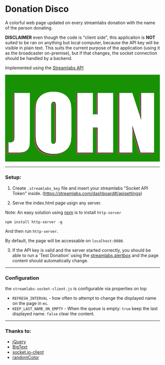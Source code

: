 # Donation Disco

A colorful web page updated on every streamlabs donation with the name of the person donating.

**DISCLAIMER** even though the code is "client side", this applicaiton is **NOT** suited to be ran on anything but local computer,
because the API key will be visible in plain text. This suits the current purpose of the application (using it as the broadcaster on-premise), but if that changes, the socket connection should be handled by a backend.

Implemented using the [Streamlabs API](https://dev.streamlabs.com/docs/socket-api)

![](readme-resources/fullscreen-capture.png)

---

### Setup:

1. Create `.streamlabs_key` file and insert your streamlabs "Socket API Token" inside. (https://streamlabs.com/dashboard#/apisettings)

2. Serve the index.html page usign any server.

Note:
An easy solution using [npm](https://nodejs.org/en/) is to install `http-server`

```
npm install http-server -g
```

And then run `http-server`.

By default, the page will be accessable on `localhost:8080`.

3. If the API key is valid and the server started correctly, you should be able to run a 'Test Donation' using the [streamlabs alertbox](https://streamlabs.com/dashboard#/alertbox) and the page content should automatically change.

---

### Configuration

the `streamlabs-socket-client.js` is configurable via properties on top

* `REFRESH_INTERVAL` - how often to attempt to change the displayed name on the page in `ms`.
* `KEEP_LAST_NAME_ON_EMPTY` - When the queue is empty: `true` keep the last displayed name. `false` clear the content.

---

### Thanks to:

- [jQuery](https://jquery.com/)
- [BigText](https://github.com/zachleat/BigText)
- [socket.io-client](https://github.com/socketio/socket.io-client)
- [randomColor](https://github.com/davidmerfield/randomColor)